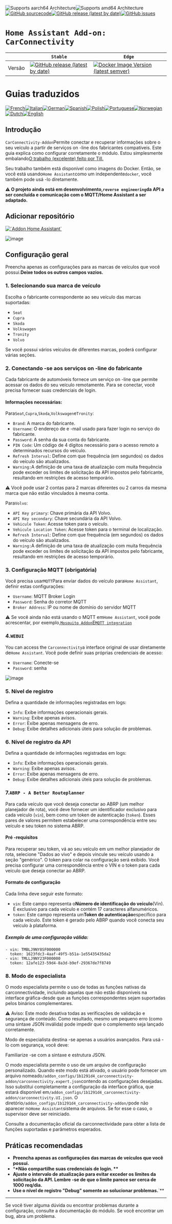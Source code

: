 ![Supports aarch64 Architecture][aarch64-shield]![Supports amd64 Architecture][amd64-shield][![GitHub sourcecode](https://img.shields.io/badge/Source-GitHub-green)](https://github.com/Pulpyyyy/carconnectivity-addon/)[![GitHub release (latest by date)](https://img.shields.io/github/v/release/Pulpyyyy/carconnectivity-addon)](https://github.com/Pulpyyyy/carconnectivity-addon/releases/latest)[![GitHub issues](https://img.shields.io/github/issues/Pulpyyyy/carconnectivity-addon)](https://github.com/Pulpyyyy/carconnectivity-addon/issues)

[aarch64-shield]: https://img.shields.io/badge/aarch64-yes-green.svg

[amd64-shield]: https://img.shields.io/badge/amd64-yes-green.svg

# `Home Assistant Add-on: CarConnectivity`

|        | `Stable`                                                                                                                                                                                                     | `Edge`                                                                                                                                                                                                                                                          |
| ------ | ------------------------------------------------------------------------------------------------------------------------------------------------------------------------------------------------------------ | --------------------------------------------------------------------------------------------------------------------------------------------------------------------------------------------------------------------------------------------------------------- |
| Versão | [![GitHub release (latest by date)](https://img.shields.io/docker/v/pulpyyyy/carconnectivity-addon-amd64?&sort=date&label=&style=for-the-badge)](https://github.com/pulpyyyy/carconnectivity-addon/releases) | [![Docker Image Version (latest semver)](https://img.shields.io/docker/v/pulpyyyy/carconnectivity-addon-edge-amd64?&sort=date&label=&style=for-the-badge)](https://github.com/Pulpyyyy/carconnectivity-addon/blob/main/carconnectivity-addon-edge/CHANGELOG.md) |

# Guias traduzidos

[![French](https://raw.githubusercontent.com/Pulpyyyy/carconnectivity-addon/refs/heads/main/.github/img/FR.svg)](https://github.com/Pulpyyyy/carconnectivity-addon/blob/main/README.fr.md)[![Italian](https://raw.githubusercontent.com/Pulpyyyy/carconnectivity-addon/refs/heads/main/.github/img/IT.svg)](https://github.com/Pulpyyyy/carconnectivity-addon/blob/main/README.it.md)[![German](https://raw.githubusercontent.com/Pulpyyyy/carconnectivity-addon/refs/heads/main/.github/img/DE.svg)](https://github.com/Pulpyyyy/carconnectivity-addon/blob/main/README.de.md)[![Spanish](https://raw.githubusercontent.com/Pulpyyyy/carconnectivity-addon/refs/heads/main/.github/img/ES.svg)](https://github.com/Pulpyyyy/carconnectivity-addon/blob/main/README.es.md)[![Polish](https://raw.githubusercontent.com/Pulpyyyy/carconnectivity-addon/refs/heads/main/.github/img/PL.svg)](https://github.com/Pulpyyyy/carconnectivity-addon/blob/main/README.pl.md)[![Portuguese](https://raw.githubusercontent.com/Pulpyyyy/carconnectivity-addon/refs/heads/main/.github/img/PT.svg)](https://github.com/Pulpyyyy/carconnectivity-addon/blob/main/README.pt.md)[![Norwegian](https://raw.githubusercontent.com/Pulpyyyy/carconnectivity-addon/refs/heads/main/.github/img/NO.svg)](https://github.com/Pulpyyyy/carconnectivity-addon/blob/main/README.no.md)[![Dutch](https://raw.githubusercontent.com/Pulpyyyy/carconnectivity-addon/refs/heads/main/.github/img/NL.svg)](https://github.com/Pulpyyyy/carconnectivity-addon/blob/main/README.nl.md)[![English](https://raw.githubusercontent.com/Pulpyyyy/carconnectivity-addon/refs/heads/main/.github/img/US.svg)](https://github.com/Pulpyyyy/carconnectivity-addon/blob/main/README.md)

## Introdução

`CarConnectivity-Addon`Permite conectar e recuperar informações sobre o seu veículo a partir de serviços on -line dos fabricantes compatíveis. Este guia explica como configurar corretamente o módulo.
Estou simplesmente embalando[O trabalho (excelente) feito por Till.](https://github.com/tillsteinbach/CarConnectivity)

Seu trabalho também está disponível como imagens do Docker. Então, se você está usando`Home Assistant`como um independente`docker`, você também pode usá -lo diretamente.

**⚠️ O projeto ainda está em desenvolvimento,`reverse engineering`da API a ser concluída e comunicação com o MQTT/Home Assistant a ser adaptado.**

## Adicionar repositório

[![\`Addon Home Assistant\`](https://raw.githubusercontent.com/Pulpyyyy/carconnectivity-addon/refs/heads/main/.github/img/addon-ha.svg)](https://my.home-assistant.io/redirect/supervisor_add_addon_repository/?repository_url=https%3A%2F%2Fgithub.com%2FPulpyyyy%2Fcarconnectivity-addon)

![image](https://raw.githubusercontent.com/Pulpyyyy/carconnectivity-addon/refs/heads/main/img/mqtt_device.png)

## Configuração geral

Preencha apenas as configurações para as marcas de veículos que você possui.**Deixe todos os outros campos vazios.**

### 1. Selecionando sua marca de veículo

Escolha o fabricante correspondente ao seu veículo das marcas suportadas:

-   `Seat`
-   `Cupra`
-   `Skoda`
-   `Volkswagen`
-   `Tronity`
-   `Volvo`

Se você possui vários veículos de diferentes marcas, poderá configurar várias seções.

### 2. Conectando -se aos serviços on -line do fabricante

Cada fabricante de automóveis fornece um serviço on -line que permite acessar os dados do seu veículo remotamente. Para se conectar, você precisa fornecer suas credenciais de login.

#### Informações necessárias:

Para`Seat`,`Cupra`,`Skoda`,`Volkswagen`e`Tronity`:

-   `Brand`: A marca do fabricante.
-   `Username`: O endereço de e -mail usado para fazer login no serviço do fabricante.
-   `Password`: A senha da sua conta do fabricante.
-   `PIN Code`: Um código de 4 dígitos necessário para o acesso remoto a determinados recursos do veículo.
-   `Refresh Interval`: Define com que frequência (em segundos) os dados do veículo são atualizados.
-   `Warning:`A definição de uma taxa de atualização com muita frequência pode exceder os limites de solicitação da API impostos pelo fabricante, resultando em restrições de acesso temporário.

⚠️ Você pode usar 2 contas para 2 marcas diferentes ou 2 carros da mesma marca que não estão vinculados à mesma conta.

Para`Volvo`:

-   `API Key primary`: Chave primária da API Volvo.
-   `API Key secondary`: Chave secundária da API Volvo.
-   `Vehicule Token`: Acesse token para o veículo.
-   `Vehicule Location Token`: Acesse token para o terminal de localização.
-   `Refresh Interval`: Define com que frequência (em segundos) os dados do veículo são atualizados.
-   `Warning:`A definição de uma taxa de atualização com muita frequência pode exceder os limites de solicitação da API impostos pelo fabricante, resultando em restrições de acesso temporário.

### 3. Configuração MQTT (obrigatória)

Você precisa usar`MQTT`Para enviar dados do veículo para`Home Assistant`, definir estas configurações:

-   `Username`: MQTT Broker Login
-   `Password`: Senha do corretor MQTT
-   `Broker Address`: IP ou nome de domínio do servidor MQTT

⚠️ Se você ainda não está usando o MQTT em`Home Assistant`, você pode acrescentar, por exemplo,[`Mosquito Addon`E`MQTT integration`](https://www.home-assistant.io/integrations/mqtt)

### 4.`WEBUI`

You can access the `Carconnectivity`a interface original de usar diretamente de`Home Assistant`.
Você pode definir suas próprias credenciais de acesso:

-   `Username`: Conecte-se
-   `Password`: senha

![image](https://raw.githubusercontent.com/Pulpyyyy/carconnectivity-addon/refs/heads/main/img/webui.png)

### 5. Nível de registro

Defina a quantidade de informações registradas em logs:

-   `Info`: Exibe informações operacionais gerais.
-   `Warning`: Exibe apenas avisos.
-   `Error`: Exibe apenas mensagens de erro.
-   `Debug`: Exibe detalhes adicionais úteis para solução de problemas.

### 6. Nível de registro da API

Defina a quantidade de informações registradas em logs:

-   `Info`: Exibe informações operacionais gerais.
-   `Warning`: Exibe apenas avisos.
-   `Error`: Exibe apenas mensagens de erro.
-   `Debug`: Exibe detalhes adicionais úteis para solução de problemas.

### 7.`ABRP - A Better Routeplanner`

Para cada veículo que você deseja conectar ao ABRP (um melhor planejador de rota), você deve fornecer um identificador exclusivo para cada veículo (`vin`), bem como um token de autenticação (`token`). Esses pares de valores permitem estabelecer uma correspondência entre seu veículo e seu token no sistema ABRP.

#### Pré -requisitos

Para recuperar seu token, vá ao seu veículo em um melhor planejador de rota, selecione "Dados ao vivo" e depois vincule seu veículo usando a seção "genérico". O token para colar na configuração será exibido. Você precisa configurar uma correspondência entre o VIN e o token para cada veículo que deseja conectar ao ABRP.

#### Formato de configuração

Cada linha deve seguir este formato:

-   `vin`: Este campo representa o**Número de identificação do veículo**(Vin). É exclusivo para cada veículo e contém 17 caracteres alfanuméricos.
-   `token`: Este campo representa um**Token de autenticação**específico para cada veículo. Este token é gerado pelo ABRP quando você conecta seu veículo à plataforma.

##### Exemplo de uma configuração válida:

    - vin: TMBLJ9NY8SF000000
      token: 1623fdc3-4aaf-49f5-b51a-1e55435435da2
    - vin: TMLLJ9NY23F000000
      token: 12afe123-59d4-8a3d-b9ef-29367de7f8749

### 8. Modo de especialista

O modo especialista permite o uso de todas as funções nativas da carconnectividade, incluindo aquelas que não estão disponíveis na interface gráfica-desde que as funções correspondentes sejam suportadas pelos binários complementares.

⚠️ Aviso:
Este modo desativa todas as verificações de validação e segurança de conteúdo. Como resultado, mesmo um pequeno erro (como uma sintaxe JSON inválida) pode impedir que o complemento seja lançado corretamente.

Modo de especialista destina -se apenas a usuários avançados.
Para usá -lo com segurança, você deve:

Familiarize -se com a sintaxe e estrutura JSON.

O modo especialista permite o uso de um arquivo de configuração personalizado. Quando este modo está ativado, o usuário pode fornecer um arquivo nomeado`/addon_configs/1b1291d4_carconnectivity-addon/carconnectivity.expert.json`contendo as configurações desejadas. Isso substitui completamente a configuração da interface gráfica, que estará disponível em`/addon_configs/1b1291d4_carconnectivity-addon/carconnectivity.UI.json`. O diretório`/addon_configs/1b1291d4_carconnectivity-addon/`pode não aparecer no`Home Assistant`sistema de arquivos. Se for esse o caso, o supervisor deve ser reiniciado.

Consulte a documentação oficial da carconnectividade para obter a lista de funções suportadas e parâmetros esperados.

## Práticas recomendadas

-   **Preencha apenas as configurações das marcas de veículos que você possui.**
-   \***\*Não compartilhe suas credenciais de login. \*\***
-   **Ajuste o intervalo de atualização para evitar exceder os limites da solicitação da API. Lembre -se de que o limite parece ser cerca de 1000 req/dia.**
-   **Use o nível de registro "Debug" somente ao solucionar problemas.**\`\*\*

* * *

Se você tiver alguma dúvida ou encontrar problemas durante a configuração, consulte a documentação do módulo.
Se você encontrar um bug, abra um problema.
